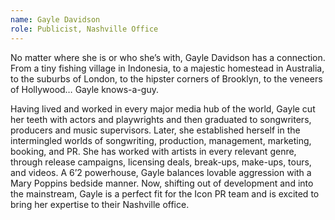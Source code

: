 ```yaml
---
name: Gayle Davidson
role: Publicist, Nashville Office
---
```


No matter where she is or who she’s with, Gayle Davidson has a connection. From a tiny fishing village in Indonesia, to a majestic homestead in Australia, to the suburbs of London, to the hipster corners of Brooklyn, to the veneers of Hollywood… Gayle knows-a-guy.

Having lived and worked in every major media hub of the world, Gayle cut her teeth with actors and playwrights and then graduated to songwriters, producers and music supervisors. Later, she established herself in the intermingled worlds of songwriting, production, management, marketing, booking, and PR. She has worked with artists in every relevant genre, through release campaigns, licensing deals, break-ups, make-ups, tours, and videos. A 6’2 powerhouse, Gayle balances lovable aggression with a Mary Poppins bedside manner. Now, shifting out of development and into the mainstream, Gayle is a perfect fit for the Icon PR team and is excited to bring her expertise to their Nashville office.
